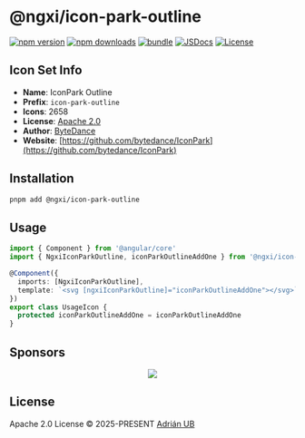 # @ngxi/icon-park-outline

[![npm version][npm-version-src]][npm-version-href]
[![npm downloads][npm-downloads-src]][npm-downloads-href]
[![bundle][bundle-src]][bundle-href]
[![JSDocs][jsdocs-src]][jsdocs-href]
[![License][license-src]][license-href]

## Icon Set Info

- **Name**: IconPark Outline
- **Prefix**: `icon-park-outline`
- **Icons**: 2658
- **License**: [Apache 2.0](https://github.com/bytedance/IconPark/blob/master/LICENSE)
- **Author**: [ByteDance](https://github.com/bytedance/IconPark)
- **Website**: [https://github.com/bytedance/IconPark](https://github.com/bytedance/IconPark)

## Installation

```sh
pnpm add @ngxi/icon-park-outline
```

## Usage

```ts
import { Component } from '@angular/core'
import { NgxiIconParkOutline, iconParkOutlineAddOne } from '@ngxi/icon-park-outline'

@Component({
  imports: [NgxiIconParkOutline],
  template: `<svg [ngxiIconParkOutline]="iconParkOutlineAddOne"></svg>`
})
export class UsageIcon {
  protected iconParkOutlineAddOne = iconParkOutlineAddOne
}
```

## Sponsors

<p align="center">
  <a href="https://cdn.jsdelivr.net/gh/adrian-ub/static/sponsors.svg">
    <img src='https://cdn.jsdelivr.net/gh/adrian-ub/static/sponsors.svg'/>
  </a>
</p>

## License

Apache 2.0 License © 2025-PRESENT [Adrián UB](https://github.com/adrian-ub)

<!-- Badges -->

[npm-version-src]: https://img.shields.io/npm/v/@ngxi/icon-park-outline?style=flat&colorA=080f12&colorB=1fa669
[npm-version-href]: https://npmjs.com/package/@ngxi/icon-park-outline
[npm-downloads-src]: https://img.shields.io/npm/dm/@ngxi/icon-park-outline?style=flat&colorA=080f12&colorB=1fa669
[npm-downloads-href]: https://npmjs.com/package/@ngxi/icon-park-outline
[bundle-src]: https://img.shields.io/bundlephobia/minzip/@ngxi/icon-park-outline?style=flat&colorA=080f12&colorB=1fa669&label=minzip
[bundle-href]: https://bundlephobia.com/result?p=@ngxi/icon-park-outline
[license-src]: https://img.shields.io/npm/l/@ngxi/icon-park-outline?style=flat&colorA=080f12&colorB=1fa669
[license-href]: https://github.com/adrian-ub/ngxi/blob/main/LICENSE
[jsdocs-src]: https://img.shields.io/badge/jsdocs-reference-080f12?style=flat&colorA=080f12&colorB=1fa669
[jsdocs-href]: https://www.jsdocs.io/package/@ngxi/icon-park-outline
